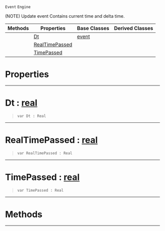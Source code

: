  `Event` `Engine`



(NOTE) Update event Contains current time and delta time.

|Methods|Properties|Base Classes|Derived Classes|
|---|---|---|---|
| |[ Dt](https://github.com/zeroengineteam/ZeroDocs/blob/master/code_reference/class_reference/updateevent.markdown#dt-zero-engine-documenta)|[event](https://github.com/zeroengineteam/ZeroDocs/blob/master/code_reference/class_reference/event.markdown)| |
| |[ RealTimePassed](https://github.com/zeroengineteam/ZeroDocs/blob/master/code_reference/class_reference/updateevent.markdown#realtimepassed-zero-engi)| | |
| |[ TimePassed](https://github.com/zeroengineteam/ZeroDocs/blob/master/code_reference/class_reference/updateevent.markdown#timepassed-zero-engine-d)| | |


 #  Properties


---  
 #  Dt : [real](https://github.com/zeroengineteam/ZeroDocs/blob/master/code_reference/nada_base_types/real.markdown)

> 
> ``` lang=cpp, name=Nada
> var Dt : Real


---  
 #  RealTimePassed : [real](https://github.com/zeroengineteam/ZeroDocs/blob/master/code_reference/nada_base_types/real.markdown)

> 
> ``` lang=cpp, name=Nada
> var RealTimePassed : Real


---  
 #  TimePassed : [real](https://github.com/zeroengineteam/ZeroDocs/blob/master/code_reference/nada_base_types/real.markdown)

> 
> ``` lang=cpp, name=Nada
> var TimePassed : Real


---  
 #  Methods


---  
 

 